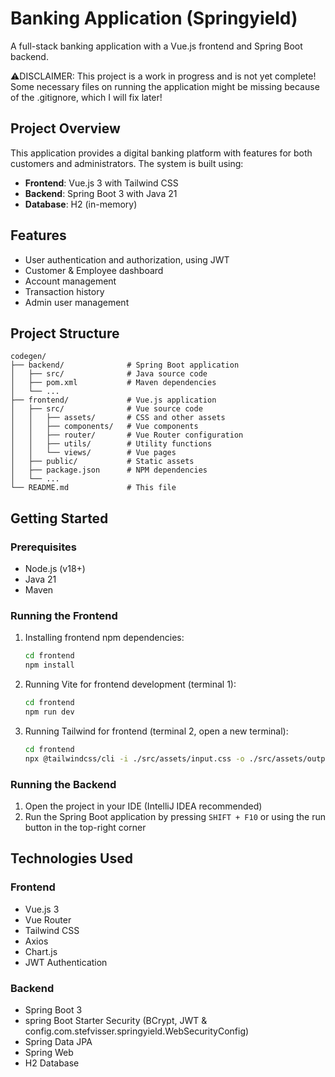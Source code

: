 # Banking Application (Springyield)
A full-stack banking application with a Vue.js frontend and Spring Boot backend.

⚠️DISCLAIMER: This project is a work in progress and is not yet complete! Some necessary files on running the application might be missing because of the .gitignore, which I will fix later!<br>
## Project Overview

This application provides a digital banking platform with features for both customers and administrators. The system is built using:

- **Frontend**: Vue.js 3 with Tailwind CSS
- **Backend**: Spring Boot 3 with Java 21
- **Database**: H2 (in-memory)

## Features

- User authentication and authorization, using JWT
- Customer & Employee dashboard
- Account management
- Transaction history
- Admin user management

## Project Structure

```
codegen/
├── backend/              # Spring Boot application
│   ├── src/              # Java source code
│   ├── pom.xml           # Maven dependencies
│   └── ...
├── frontend/             # Vue.js application
│   ├── src/              # Vue source code
│   │   ├── assets/       # CSS and other assets
│   │   ├── components/   # Vue components
│   │   ├── router/       # Vue Router configuration
│   │   ├── utils/        # Utility functions
│   │   └── views/        # Vue pages
│   ├── public/           # Static assets
│   ├── package.json      # NPM dependencies
│   └── ...
└── README.md             # This file
```

## Getting Started

### Prerequisites

- Node.js (v18+)
- Java 21
- Maven

### Running the Frontend

1. Installing frontend npm dependencies:
   ```bash
   cd frontend
   npm install
   ```

2. Running Vite for frontend development (terminal 1):
   ```bash
   cd frontend
   npm run dev
   ```

3. Running Tailwind for frontend (terminal 2, open a new terminal):
   ```bash
   cd frontend
   npx @tailwindcss/cli -i ./src/assets/input.css -o ./src/assets/output.css --watch
   ```

### Running the Backend

1. Open the project in your IDE (IntelliJ IDEA recommended)
2. Run the Spring Boot application by pressing `SHIFT + F10` or using the run button in the top-right corner

## Technologies Used

### Frontend
- Vue.js 3
- Vue Router
- Tailwind CSS
- Axios
- Chart.js
- JWT Authentication

### Backend
- Spring Boot 3
- spring Boot Starter Security (BCrypt, JWT & config.com.stefvisser.springyield.WebSecurityConfig)
- Spring Data JPA
- Spring Web
- H2 Database
